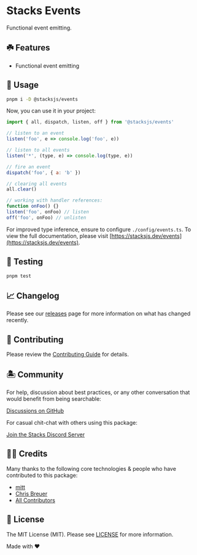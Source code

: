 # Stacks Events

Functional event emitting.

## ☘️ Features

- Functional event emitting

## 🤖 Usage

```bash
pnpm i -D @stacksjs/events
```

Now, you can use it in your project:

```js
import { all, dispatch, listen, off } from '@stacksjs/events'

// listen to an event
listen('foo', e => console.log('foo', e))

// listen to all events
listen('*', (type, e) => console.log(type, e))

// fire an event
dispatch('foo', { a: 'b' })

// clearing all events
all.clear()

// working with handler references:
function onFoo() {}
listen('foo', onFoo) // listen
off('foo', onFoo) // unlisten
```

For improved type inference, ensure to configure `./config/events.ts`. To view the full documentation, please visit [https://stacksjs.dev/events](https://stacksjs.dev/events).

## 🧪 Testing

```bash
pnpm test
```

## 📈 Changelog

Please see our [releases](https://github.com/stacksjs/stacks/releases) page for more information on what has changed recently.

## 🚜 Contributing

Please review the [Contributing Guide](https://github.com/stacksjs/contributing) for details.

## 🏝 Community

For help, discussion about best practices, or any other conversation that would benefit from being searchable:

[Discussions on GitHub](https://github.com/stacksjs/stacks/discussions)

For casual chit-chat with others using this package:

[Join the Stacks Discord Server](https://discord.ow3.org)

## 🙏🏼 Credits

Many thanks to the following core technologies & people who have contributed to this package:

- [mitt](https://github.com/developit/mitt)
- [Chris Breuer](https://github.com/chrisbbreuer)
- [All Contributors](../../contributors)

## 📄 License

The MIT License (MIT). Please see [LICENSE](https://github.com/stacksjs/stacks/tree/main/LICENSE.md) for more information.

Made with ❤️
